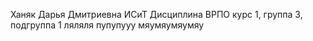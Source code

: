 Ханяк
Дарья
Дмитриевна
ИСиТ
Дисциплина ВРПО
курс 1, группа 3, подгруппа 1
ляляля
пупупууу
мяумяумяумяу